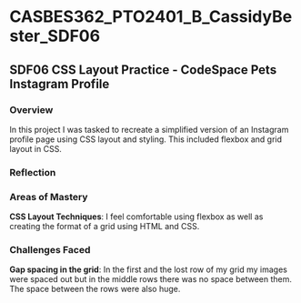 # CASBES362_PTO2401_B_CassidyBester_SDF06

## SDF06 CSS Layout Practice - CodeSpace Pets Instagram Profile

### Overview

In this project I was tasked to recreate a simplified version of an Instagram profile page using CSS layout and styling. This included flexbox and grid layout in CSS.

### Reflection
### Areas of Mastery

**CSS Layout Techniques**: I feel comfortable using flexbox as well as creating the format of a grid using HTML and CSS.

### Challenges Faced

**Gap spacing in the grid**: In the first and the lost row of my grid my images were spaced out but in the middle rows there was no space between them.
The space between the rows were also huge.

